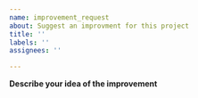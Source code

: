 ```yaml
---
name: improvement_request
about: Suggest an improvment for this project
title: ''
labels: ''
assignees: ''

---
```


**Describe your idea of the improvement**

